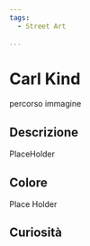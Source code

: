 ```yaml
---
tags:
  - Street Art

...
```


# Carl Kind

percorso immagine

## Descrizione

PlaceHolder

## Colore

Place Holder

## Curiosità